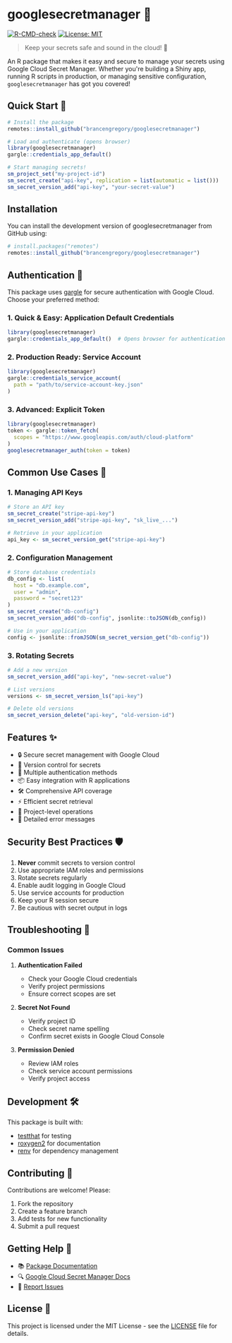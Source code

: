 # googlesecretmanager 🔐

<!-- badges: start -->
[![R-CMD-check](https://github.com/brancengregory/googlesecretmanager/actions/workflows/R-CMD-check.yaml/badge.svg)](https://github.com/brancengregory/googlesecretmanager/actions/workflows/R-CMD-check.yaml)
[![License: MIT](https://img.shields.io/badge/License-MIT-yellow.svg)](https://opensource.org/licenses/MIT)
<!-- badges: end -->

> Keep your secrets safe and sound in the cloud! 🚀

An R package that makes it easy and secure to manage your secrets using Google Cloud Secret Manager. Whether you're building a Shiny app, running R scripts in production, or managing sensitive configuration, `googlesecretmanager` has got you covered!

## Quick Start 🚀

```r
# Install the package
remotes::install_github("brancengregory/googlesecretmanager")

# Load and authenticate (opens browser)
library(googlesecretmanager)
gargle::credentials_app_default()

# Start managing secrets!
sm_project_set("my-project-id")
sm_secret_create("api-key", replication = list(automatic = list()))
sm_secret_version_add("api-key", "your-secret-value")
```

## Installation

You can install the development version of googlesecretmanager from GitHub using:

```r
# install.packages("remotes")
remotes::install_github("brancengregory/googlesecretmanager")
```

## Authentication 🔑

This package uses [gargle](https://gargle.r-lib.org/) for secure authentication with Google Cloud. Choose your preferred method:

### 1. Quick & Easy: Application Default Credentials
```r
library(googlesecretmanager)
gargle::credentials_app_default()  # Opens browser for authentication
```

### 2. Production Ready: Service Account
```r
library(googlesecretmanager)
gargle::credentials_service_account(
  path = "path/to/service-account-key.json"
)
```

### 3. Advanced: Explicit Token
```r
library(googlesecretmanager)
token <- gargle::token_fetch(
  scopes = "https://www.googleapis.com/auth/cloud-platform"
)
googlesecretmanager_auth(token = token)
```

## Common Use Cases 🎯

### 1. Managing API Keys
```r
# Store an API key
sm_secret_create("stripe-api-key")
sm_secret_version_add("stripe-api-key", "sk_live_...")

# Retrieve in your application
api_key <- sm_secret_version_get("stripe-api-key")
```

### 2. Configuration Management
```r
# Store database credentials
db_config <- list(
  host = "db.example.com",
  user = "admin",
  password = "secret123"
)
sm_secret_create("db-config")
sm_secret_version_add("db-config", jsonlite::toJSON(db_config))

# Use in your application
config <- jsonlite::fromJSON(sm_secret_version_get("db-config"))
```

### 3. Rotating Secrets
```r
# Add a new version
sm_secret_version_add("api-key", "new-secret-value")

# List versions
versions <- sm_secret_version_ls("api-key")

# Delete old versions
sm_secret_version_delete("api-key", "old-version-id")
```

## Features ✨

- 🔒 Secure secret management with Google Cloud
- 🔄 Version control for secrets
- 🔐 Multiple authentication methods
- 📦 Easy integration with R applications
- 🛠️ Comprehensive API coverage
- ⚡ Efficient secret retrieval
- 🎯 Project-level operations
- 📝 Detailed error messages

## Security Best Practices 🛡️

1. **Never** commit secrets to version control
2. Use appropriate IAM roles and permissions
3. Rotate secrets regularly
4. Enable audit logging in Google Cloud
5. Use service accounts for production
6. Keep your R session secure
7. Be cautious with secret output in logs

## Troubleshooting 🔧

### Common Issues

1. **Authentication Failed**
   - Check your Google Cloud credentials
   - Verify project permissions
   - Ensure correct scopes are set

2. **Secret Not Found**
   - Verify project ID
   - Check secret name spelling
   - Confirm secret exists in Google Cloud Console

3. **Permission Denied**
   - Review IAM roles
   - Check service account permissions
   - Verify project access

## Development 🛠️

This package is built with:

- [testthat](https://testthat.r-lib.org/) for testing
- [roxygen2](https://roxygen2.r-lib.org/) for documentation
- [renv](https://rstudio.github.io/renv/) for dependency management

## Contributing 🤝

Contributions are welcome! Please:

1. Fork the repository
2. Create a feature branch
3. Add tests for new functionality
4. Submit a pull request

## Getting Help 💬

- 📚 [Package Documentation](https://brancengregory.github.io/googlesecretmanager/)
- 🔍 [Google Cloud Secret Manager Docs](https://cloud.google.com/secret-manager)
- 🐛 [Report Issues](https://github.com/brancengregory/googlesecretmanager/issues)

## License 📄

This project is licensed under the MIT License - see the [LICENSE](LICENSE) file for details.

